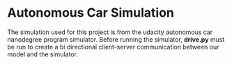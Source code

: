 # Autonomous Car Simulation

The simulation used for this project is from the udacity autonomous car nanodegree program simulator. 
Before running the simulator, **drive.py** must be run to create a bi directional client-server communication 
between our model and the simulator.
